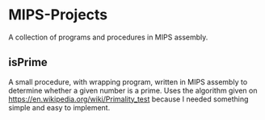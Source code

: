 # MIPS-Projects
A collection of programs and procedures in MIPS assembly.

## isPrime
A small procedure, with wrapping program, written in MIPS assembly to determine whether a given number is a prime. Uses the algorithm given on https://en.wikipedia.org/wiki/Primality_test because I needed something simple and easy to implement.
